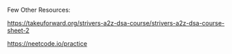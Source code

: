 Few Other Resources: 

https://takeuforward.org/strivers-a2z-dsa-course/strivers-a2z-dsa-course-sheet-2

https://neetcode.io/practice

